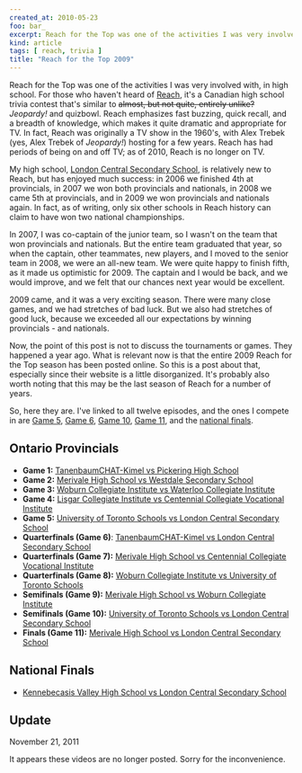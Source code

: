 ```yaml
---
created_at: 2010-05-23
foo: bar_
excerpt: Reach for the Top was one of the activities I was very involved with, in high school.
kind: article
tags: [ reach, trivia ]
title: "Reach for the Top 2009"
---
```


Reach for the Top was one of the activities I was very involved with, in high school.  For those who haven't heard of [Reach][reach], it's a Canadian high school trivia contest that's similar to <del>almost, but not quite, entirely unlike?</del> *Jeopardy!* and quizbowl.  Reach emphasizes fast buzzing, quick recall, and a breadth of knowledge, which makes it quite dramatic and appropriate for TV.  In fact, Reach was originally a TV show in the 1960's, with Alex Trebek (yes, Alex Trebek of *Jeopardy!*) hosting for a few years.  Reach has had periods of being on and off TV; as of 2010, Reach is no longer on TV.

My high school, [London Central Secondary School][central], is relatively new to Reach, but has enjoyed much success: in 2006 we finished 4th at provincials, in 2007 we won both provincials and nationals, in 2008 we came 5th at provincials, and in 2009 we won provincials and nationals again.  In fact, as of writing, only six other schools in Reach history can claim to have won two national championships.

In 2007, I was co-captain of the junior team, so I wasn't on the team that won provincials and nationals.  But the entire team graduated that year, so when the captain, other teammates, new players, and I moved to the senior team in 2008, we were an all-new team.  We were quite happy to finish fifth, as it made us optimistic for 2009.  The captain and I would be back, and we would improve, and we felt that our chances next year would be excellent.

2009 came, and it was a very exciting season.  There were many close games, and we had stretches of bad luck.  But we also had stretches of good luck, because we exceeded all our expectations by winning provincials - and nationals.

Now, the point of this post is not to discuss the tournaments or games.  They happened a year ago.  What is relevant now is that the entire 2009 Reach for the Top season has been posted online.  So this is a post about that, especially since their website is a little disorganized.  It's probably also worth noting that this may be the last season of Reach for a number of years.

So, here they are.  I've linked to all twelve episodes, and the ones I compete in are [Game 5][g5], [Game 6][g6], [Game 10][g10], [Game 11][g11], and the [national finals][finals].

[reach]: http://www.reachforthetop.com/
[central]: http://www.tvdsb.ca/Central.cfm


Ontario Provincials
-------------------

- **Game 1:** [TanenbaumCHAT-Kimel vs Pickering High School][g1]
- **Game 2:** [Merivale High School vs Westdale Secondary School][g2]
- **Game 3:** [Woburn Collegiate Institute vs Waterloo Collegiate Institute][g3]
- **Game 4:** [Lisgar Collegiate Institute vs Centennial Collegiate Vocational Institute][g4]
- **Game 5:** [University of Toronto Schools vs London Central Secondary School][g5]
- **Quarterfinals (Game 6)**: [TanenbaumCHAT-Kimel vs London Central Secondary School][g6]
- **Quarterfinals (Game 7):** [Merivale High School vs Centennial Collegiate Vocational Institute][g7]
- **Quarterfinals (Game 8):** [Woburn Collegiate Institute vs University of Toronto Schools][g8]
- **Semifinals (Game 9):** [Merivale High School vs Woburn Collegiate Institute][g9]
- **Semifinals (Game 10):** [University of Toronto Schools vs London Central Secondary School][g10]
- **Finals (Game 11):** [Merivale High School vs London Central Secondary School][g11]


National Finals
---------------

- [Kennebecasis Valley High School vs London Central Secondary School][finals]

[g1]: http://www.tvo.org/TVO/WebObjects/TVO.woa?videoid?83713637001
[g2]: http://www.tvo.org/TVO/WebObjects/TVO.woa?videoid?83655743001
[g3]: http://www.tvo.org/TVO/WebObjects/TVO.woa?videoid?85741668001
[g4]: http://www.tvo.org/TVO/WebObjects/TVO.woa?videoid?84734517001
[g5]: http://www.tvo.org/TVO/WebObjects/TVO.woa?videoid?84699523001
[g6]: http://www.tvo.org/TVO/WebObjects/TVO.woa?videoid?84699571001
[g7]: http://www.tvo.org/TVO/WebObjects/TVO.woa?videoid?84658201001
[g8]: http://www.tvo.org/TVO/WebObjects/TVO.woa?videoid?84798410001
[g9]: http://www.tvo.org/TVO/WebObjects/TVO.woa?videoid?84734514001
[g10]: http://www.tvo.org/TVO/WebObjects/TVO.woa?videoid?84727807001
[g11]: http://www.tvo.org/TVO/WebObjects/TVO.woa?videoid?85084558001
[finals]: http://www.tvo.org/TVO/WebObjects/TVO.woa?videoid%3F84734483001


Update
------
<div class="date">November 21, 2011</div>

It appears these videos are no longer posted. Sorry for the inconvenience.
